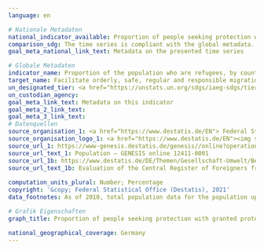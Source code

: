 ```yaml
---
language: en    

# Nationale Metadaten    
national_indicator_available: Proportion of people seeking protection with granted protection status as a percentage of the total population    
comparison_sdg: The time series is compliant with the global metadata.    
goal_meta_national_link_text: Metadata on the presented time series    

# Globale Metadaten    
indicator_name: Proportion of the population who are refugees, by country of origin    
target_name: Facilitate orderly, safe, regular and responsible migration and mobility of people, including through the implementation of planned and well-managed migration policies    
un_designated_tier: <a href="https://unstats.un.org/sdgs/iaeg-sdgs/tier-classification/" title="Click here for more information on the UN tier classification."  target="_blank">Tier I</a>    
un_custodian_agency:     
goal_meta_link_text: Metadata on this indicator    
goal_meta_2_link_text:     
goal_meta_3_link_text:         
# Datenquellen
source_organisation_1: <a href="https://www.destatis.de/EN"> Federal Statistical Office (Destatis) </a>
source_organisation_logo_1: <a href="https://www.destatis.de/EN"><img src="https://g205sdgs.github.io/sdg-indicators/public/OrgImgEn/destatis.png" alt="Logo destatis" style="height:60px; width:148px"/></a>
source_url_1: https://www-genesis.destatis.de/genesis//online?operation=table&code=12411-0001&bypass=true&language=en
source_url_text_1: Population – GENESIS online 12411-0001
source_url_1b: https://www.destatis.de/DE/Themen/Gesellschaft-Umwelt/Bevoelkerung/Migration-Integration/Tabellen/liste-schutzsuchende-migrationsstruktur-demografie-schutzsuchende-zeitreihe.html
source_url_text_1b: Evaluation of the Central Register of Foreigners from the Federal Statistical Office (only available in German)
    
computation_units_plural: Number; Percentage    
copyright: '&copy; Federal Statistical Office (Destatis), 2021'    
data_footnotes: As of 2010, total population data for the population update are based on the 1987 census, and as of 2011, on the 2011 census.<br>• Some of the people seeking protection who came to Germany in 2015 were only registered during 2016. For that reason, the numbers of people seeking protection as at 31 December 2015 are too low.    

# Grafik Eigenschaften    
graph_title: Proportion of people seeking protection with granted protection status as a percentage of the total population    

national_geographical_coverage: Germany    
---
```


<span></span>